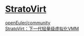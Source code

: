 # [StratoVirt]((https://gitee.com/openeuler/stratovirt))

[openEuler/community](https://gitee.com/openeuler/community/tree/master/sig/Virt)  
[StratoVirt：下一代轻量级虚拟化VMM](https://bbs.huaweicloud.com/live/kunpeng_live/202110281930.html)  
